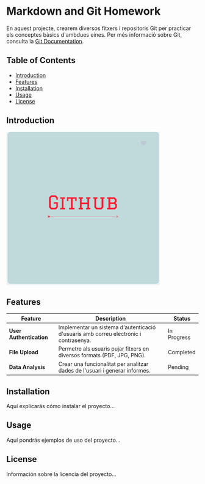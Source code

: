 # Markdown and Git Homework

En aquest projecte, crearem diversos fitxers i repositoris Git per practicar els conceptes bàsics d'ambdues eines. Per més informació sobre Git, consulta la [Git Documentation](https://git-scm.com/doc).

## Table of Contents

- [Introduction](#introduction)
- [Features](#features)
- [Installation](#installation)
- [Usage](#usage)
- [License](#license)

## Introduction

![Project Logo](images/logo.png)

## Features

| Feature                 | Description                                                                          | Status      |
| ----------------------- | ------------------------------------------------------------------------------------ | ----------- |
| **User Authentication** | Implementar un sistema d'autenticació d'usuaris amb correu electrònic i contrasenya. | In Progress |
| **File Upload**         | Permetre als usuaris pujar fitxers en diversos formats (PDF, JPG, PNG).              | Completed   |
| **Data Analysis**       | Crear una funcionalitat per analitzar dades de l'usuari i generar informes.          | Pending     |

## Installation

Aquí explicarás cómo instalar el proyecto...

## Usage

Aquí pondrás ejemplos de uso del proyecto...

## License

Información sobre la licencia del proyecto...
